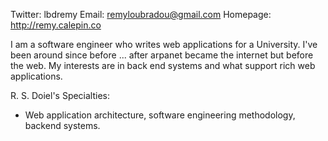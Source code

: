 Twitter:   lbdremy
Email:    remyloubradou@gmail.com
Homepage: http://remy.calepin.co

I am a software engineer who writes web applications for a University.  I've been around since before ... after arpanet became the internet but before the web. My interests are in back end systems and what support rich web applications.

R. S. Doiel's Specialties:

 - Web application architecture, software engineering methodology, backend systems.
 
